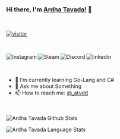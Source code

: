 ### Hi there, I'm [Ardha Tavada!](https://atavada.github.io/tvd/) 👋

<br>

[![visitor](https://visitor-badge.laobi.icu/badge?page_id=atavada)](https://github.com/atavada)

<br>

<p>
<a href="https://www.instagram.com/_atvdd/">
   <img align="left" alt="Instagram" src="https://img.shields.io/badge/Instagram-9B0FFF?style=for-the-badge&logo=instagram&logoColor=white" />
</a>&nbsp;&nbsp;

<a href="https://steamcommunity.com/profiles/76561198963652810/">
   <img align="left" alt="Steam" src="https://img.shields.io/badge/Steam-1B2838?style=for-the-badge&logo=steam&logoColor=white" />
</a>&nbsp;&nbsp;

<a href="https://discordapp.com/users/tvd#7101">
   <img align="left" alt="Discord" src="https://img.shields.io/badge/Discord-7289DA?style=for-the-badge&logo=discord&logoColor=white" />
</a>&nbsp;&nbsp;

<a href="https://www.linkedin.com/in/ardhatavada/">
   <img align="left" alt="linkedin" src="https://img.shields.io/badge/LinkedIn-0077B5?style=for-the-badge&logo=linkedin&logoColor=white" />
</a>
</p>

<br>

<p>

- 🌱 I’m currently learning Go-Lang and C#
- 💬 Ask me about Something
- 📫 How to reach me: [@\_atvdd](https://www.instagram.com/_atvdd/)

</p>

<br>

![Ardha Tavada Github Stats](https://github-readme-stats.vercel.app/api?username=atavada&show_icons=true&include_all_commits=true&theme=radical)

![Ardha Tavada Language Stats](https://github-readme-stats.vercel.app/api/top-langs/?username=atavada&layout=compact&theme=radical)

</p>
